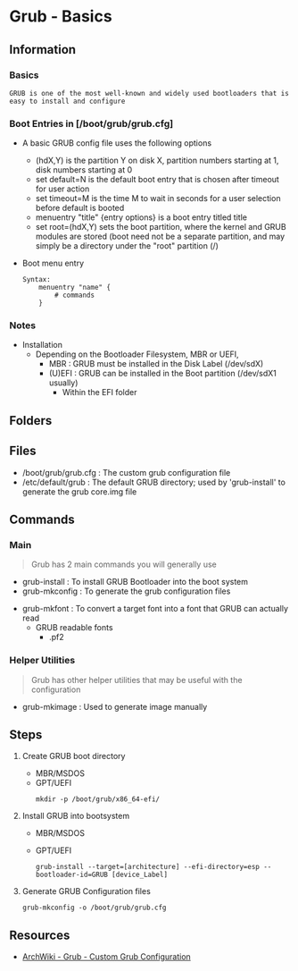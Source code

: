 # Grub - Basics

## Information
### Basics
```
GRUB is one of the most well-known and widely used bootloaders that is easy to install and configure
```

### Boot Entries in [/boot/grub/grub.cfg]

- A basic GRUB config file uses the following options
	* (hdX,Y) is the partition Y on disk X, partition numbers starting at 1, disk numbers starting at 0
	* set default=N is the default boot entry that is chosen after timeout for user action
	* set timeout=M is the time M to wait in seconds for a user selection before default is booted
	* menuentry "title" {entry options} is a boot entry titled title
	* set root=(hdX,Y) sets the boot partition, where the kernel and GRUB modules are stored (boot need not be a separate partition, and may simply be a directory under the "root" partition (/)

- Boot menu entry
	```
	Syntax:
		menuentry "name" {
			# commands
		}
	```

### Notes
- Installation
	- Depending on the Bootloader Filesystem, MBR or UEFI,
		+ MBR : GRUB must be installed in the Disk Label (/dev/sdX)
		- (U)EFI : GRUB can be installed in the Boot partition (/dev/sdX1 usually)
			+ Within the EFI folder

## Folders

## Files
+ /boot/grub/grub.cfg : The custom grub configuration file
+ /etc/default/grub : The default GRUB directory; used by 'grub-install' to generate the grub core.img file

## Commands
### Main
> Grub has 2 main commands you will generally use
+ grub-install : To install GRUB Bootloader into the boot system
+ grub-mkconfig : To generate the grub configuration files
- grub-mkfont : To convert a target font into a font that GRUB can actually read
	- GRUB readable fonts
		+ .pf2

### Helper Utilities
> Grub has other helper utilities that may be useful with the configuration
+ grub-mkimage : Used to generate image manually 


## Steps
1. Create GRUB boot directory
    - MBR/MSDOS
    - GPT/UEFI
        ```console
        mkdir -p /boot/grub/x86_64-efi/
        ```

2. Install GRUB into bootsystem
    - MBR/MSDOS

    - GPT/UEFI
        ```console
        grub-install --target=[architecture] --efi-directory=esp --bootloader-id=GRUB [device_Label]
        ```

3. Generate GRUB Configuration files
    ```console
    grub-mkconfig -o /boot/grub/grub.cfg
    ```

## Resources
+ [ArchWiki - Grub - Custom Grub Configuration](https://wiki.archlinux.org/title/GRUB#Custom_grub.cfg)
